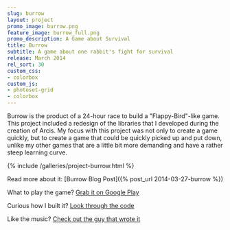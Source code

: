 ```yaml
---
slug: burrow
layout: project
promo_image: burrow.png
feature_image: burrow_full.png
promo_description: A Game about Survival
title: Burrow
subtitle: A game about one rabbit's fight for survival
release: March 2014
rel_sort: 30
custom_css:
- colorbox
custom_js:
- photoset-grid
- colorbox
---
```

Burrow is the product of a 24-hour race to build a "Flappy-Bird"-like game. This project included a
redesign of the libraries that I developed during the creation of Arcis. My focus with this project
was not only to create a game quickly, but to create a game that could be quickly picked up and put
down, unlike my other games that are a little bit more demanding and have a rather steep learning curve.

{% include /galleries/project-burrow.html %}

Read more about it: [Burrow Blog Post]({% post_url 2014-03-27-burrow %})

What to play the game? [Grab it on Google Play](https://play.google.com/store/apps/details?id=com.petronicarts.burrow)

Curious how I built it? [Look through the code](https://github.com/Tornquist/Burrow)

Like the music? [Check out the guy that wrote it](http://michaelbetzmusic.com/)
